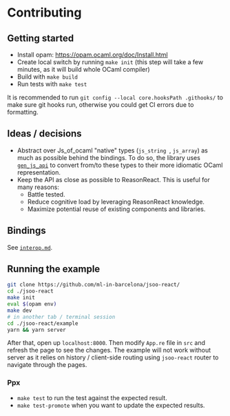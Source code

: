 # Contributing

## Getting started

- Install opam: https://opam.ocaml.org/doc/Install.html
- Create local switch by running `make init` (this step will take a few minutes, as it will build whole OCaml compiler)
- Build with `make build`
- Run tests with `make test`

It is recommended to run `git config --local core.hooksPath .githooks/` to make sure git hooks run,
otherwise you could get CI errors due to formatting.

## Ideas / decisions

- Abstract over Js_of_ocaml "native" types (`js_string `, `js_array`) as much as
possible behind the bindings. To do so, the library uses [`gen_js_api`](https://github.com/LexiFi/gen_js_api)
to convert from/to these types to their more idiomatic OCaml representation.
- Keep the API as close as possible to ReasonReact. This is useful for many reasons:
  - Battle tested.
  - Reduce cognitive load by leveraging ReasonReact knowledge.
  - Maximize potential reuse of existing components and libraries.

## Bindings

See [`interop.md`](interop.md).

## Running the example

```bash
git clone https://github.com/ml-in-barcelona/jsoo-react/
cd ./jsoo-react
make init
eval $(opam env)
make dev
# in another tab / terminal session 
cd ./jsoo-react/example
yarn && yarn server
```

After that, open up `localhost:8000`. Then modify `App.re` file in `src` and refresh the page to see the changes. The example
will not work without server as it relies on history / client-side routing using `jsoo-react` router to navigate through the pages.

### Ppx

- `make test` to run the test against the expected result.
- `make test-promote` when you want to update the expected results.
